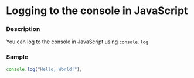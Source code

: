 # Logging to the console in JavaScript

### Description

You can log to the console in JavaScript using `console.log`

### Sample

```js
console.log("Hello, World!");
```
